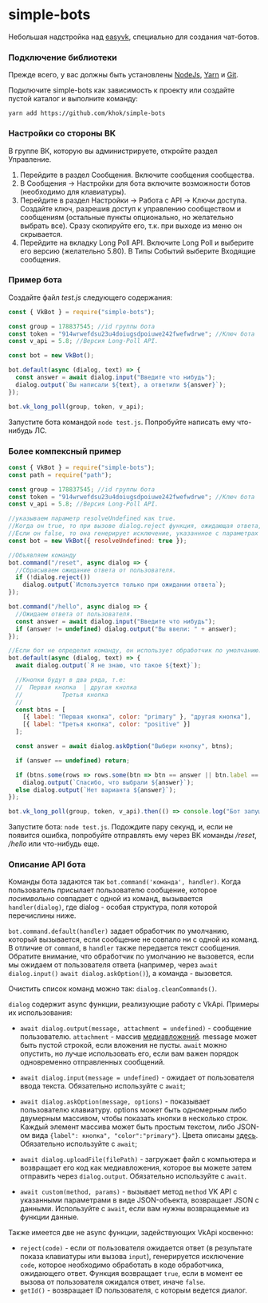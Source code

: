 # simple-bots

Небольшая надстройка над [easyvk](https://github.com/ciricc/easyvk), специально для создания чат-ботов.

### Подключение библиотеки

Прежде всего, у вас должны быть установлены [NodeJs](https://nodejs.org), [Yarn](https://yarnpkg.com/lang/en/)
и [Git](https://git-scm.com/downloads).

Подключите simple-bots как зависимость к проекту или создайте пустой каталог и выполните команду:

```
yarn add https://github.com/khok/simple-bots
```

### Настройки со стороны ВК

В группе ВК, которую вы администрируете, откройте раздел Управление.

1.  Перейдите в раздел Сообщения. Включите сообщения сообщества.
2.  В Сообщения &rarr; Настройки для бота включите возможности ботов (необходимо для клавиатуры).
3.  Перейдите в раздел Настройки &rarr; Работа с API &rarr; Ключи доступа.
    Создайте ключ, разрешив доступ к управлению сообществом и сообщениям (остальные пункты опционально, но желательно
    выбрать все). Сразу скопируйте его, т.к. при выходе из меню он скрывается.
4.  Перейдите на вкладку Long Poll API. Включите Long Poll и выберите его версию (желательно 5.80). В Типы Событий
    выберите Входящие сообщения.

### Пример бота

Создайте файл _test.js_ следующего содержания:

```javascript
const { VkBot } = require("simple-bots");

const group = 178837545; //id группы бота
const token = "914wrwefdsu23u4doiugsdpoiuwe242fwefwdrwe"; //Ключ бота
const v_api = 5.8; //Версия Long-Poll API.

const bot = new VkBot();

bot.default(async (dialog, text) => {
  const answer = await dialog.input("Введите что нибудь");
  dialog.output(`Вы написали ${text}, а ответили ${answer}`);
});

bot.vk_long_poll(group, token, v_api);
```

Запустите бота командой `node test.js`. Попробуйте написать ему что-нибудь ЛС.

### Более компексный пример

```javascript
const { VkBot } = require("simple-bots");
const path = require("path");

const group = 178837545; //id группы бота
const token = "914wrwefdsu23u4doiugsdpoiuwe242fwefwdrwe"; //Ключ бота
const v_api = 5.8; //Версия Long-Poll API.

//указываем параметр resolveUndefined как true.
//Когда он true, то при вызове dialog.reject функция, ожидающая ответа, вернет undefined.
//Если он false, то она генерирует исключение, указаннное с параметрах dialog.reject.
const bot = new VkBot({ resolveUndefined: true });

//Объявляем команду
bot.command("/reset", async dialog => {
  //Сбрасываем ожидание ответа от пользователя.
  if (!dialog.reject())
    dialog.output(`Используется только при ожидании ответа`);
});

bot.command("/hello", async dialog => {
  //Ожидаем ответа от пользователя.
  const answer = await dialog.input("Введите что нибудь");
  if (answer != undefined) dialog.output("Вы ввели: " + answer);
});

//Если бот не определил команду, он использует обработчик по умолчанию.
bot.default(async (dialog, text) => {
  await dialog.output(`Я не знаю, что такое ${text}`);

  //Кнопки будут в два ряда, т.е:
  //  Первая кнопка  | другая кнопка
  //           Третья кнопка
  //
  const btns = [
    [{ label: "Первая кнопка", color: "primary" }, "другая кнопка"],
    [{ label: "Третья кнопка", color: "positive" }]
  ];

  const answer = await dialog.askOption("Выбери кнопку", btns);

  if (answer == undefined) return;

  if (btns.some(rows => rows.some(btn => btn == answer || btn.label == answer)))
    dialog.output(`Спасибо, что выбрали ${answer}`);
  else dialog.output(`Нет варианта ${answer}`);
});

bot.vk_long_poll(group, token, v_api).then(() => console.log("Бот запущен!"));
```

Запустите бота: `node test.js`. Подождите пару секунд, и, если не появится ошибка,
попробуйте отправлять ему через ВК команды _/reset_, _/hello_ или что-нибудь еще.

### Описание API бота

Команды бота задаются так `bot.command('команда', handler)`. Когда пользователь присылает
пользователю сообщение, которое _посимвольно_ совпадает с одной из команд, вызывается `handler(dialog)`,
где dialog - особая структура, поля которой перечислины ниже.

`bot.command.default(handler)` задает обработчик по умолчанию, который вызывается, если сообщение
не совпало ни с одной из команд. В отличие от `command`, в `handler` также передается текст сообщения.
Обратите внимание, что обработчик по умолчанию не вызовется, если мы ожидаем от пользователя ответа
(например, через `await dialog.input()` `await dialog.askOption()`), а команда - вызовется.

Очистить список команд можно так: `dialog.cleanCommands()`.

`dialog` содержит async функции, реализующие работу с VkApi. Примеры их использования:

- `await dialog.output(message, attachment = undefined)` - сообщение пользователю. `attachment` -
  массив [медиавложений](https://vk.com/dev/attachments_m). message может быть пустой строкой, если вложения не пусты.
  `await` можно опустить, но лучше использовать его, если вам важен порядок одновременно отправленных сообщений.

- `await dialog.input(message = undefined)` - ожидает от пользователя ввода текста. Обязательно используйте с `await`;

- `await dialog.askOption(message, options)` - показывает пользователю клавиатуру. options может быть одномерным
  либо двумерным массивом, чтобы показать кнопки в несколько строк. Каждый элемент массива может быть простым текстом, либо
  JSON-ом вида `{label": кнопка", "color":"primary"}`. Цвета описаны [здесь](https://vk.com/dev/bots_docs_3?f=4.1.%2BПодключение).
  Обязательно используйте с `await`;

* `await dialog.uploadFile(filePath)` - загружает файл с компьютера и возвращает его код как медиавложения, которое вы
  можете затем отправить через `dialog.output`. Обязательно используйте с `await`.

* `await custom(method, params)` - вызывает метод `method` VK API с указанными параметрами в виде JSON-объекта,
  возвращает JSON c данными. Используйте с `await`, если вам нужны возвращаемые из функции данные.

Также имеется две не async функции, задействующих VkApi косвенно:

- `reject(code)` - если от пользователя ожидается ответ (в результате показа клавиатуры или вызова `input`),
  генерируется исключение `code`, которое необходимо обработать в коде обработчика, ожидающего ответ.
  Функция возвращает `true`, если в момент ее вызова от пользователя ожидался ответ, иначе `false`.
- `getId()` - возвращает ID пользователя, с которым ведется диалог.

